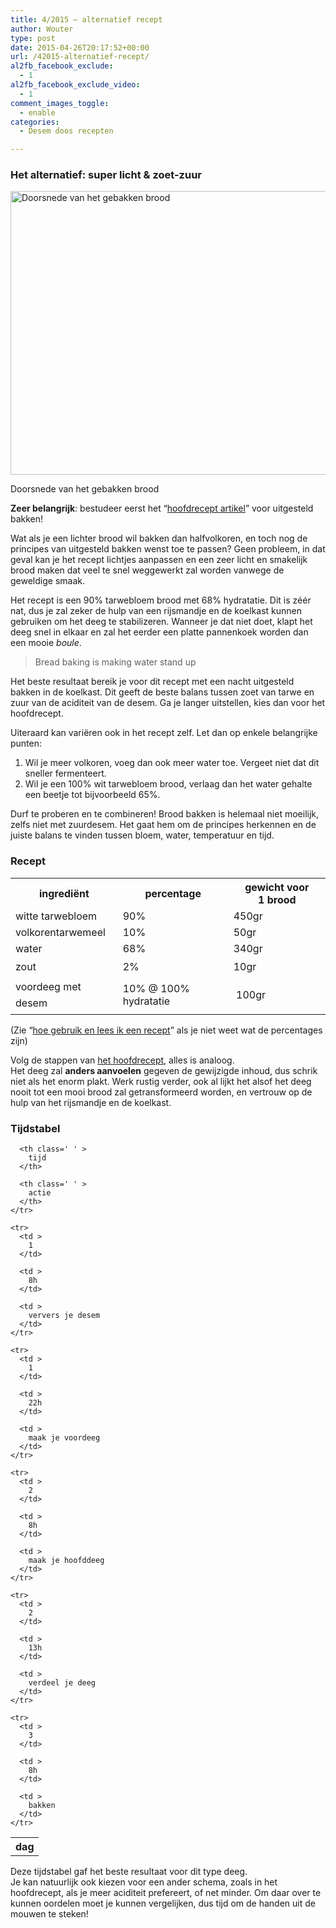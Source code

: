 ```yaml
---
title: 4/2015 – alternatief recept
author: Wouter
type: post
date: 2015-04-26T20:17:52+00:00
url: /42015-alternatief-recept/
al2fb_facebook_exclude:
  - 1
al2fb_facebook_exclude_video:
  - 1
comment_images_toggle:
  - enable
categories:
  - Desem doos recepten

---
```

### Het alternatief: super licht & zoet-zuur<figure id="attachment_871" style="width: 660px" class="wp-caption aligncenter">

[<img class="size-large wp-image-871" src="https://redzuurdesem.be/wp-content/uploads/2015/04/MG_0780-1024x704.jpg" alt="Doorsnede van het gebakken brood" width="660" height="454" srcset="https://redzuurdesem.be/wp-content/uploads/2015/04/MG_0780-1024x704.jpg 1024w, https://redzuurdesem.be/wp-content/uploads/2015/04/MG_0780-300x206.jpg 300w, https://redzuurdesem.be/wp-content/uploads/2015/04/MG_0780.jpg 1200w" sizes="(max-width: 660px) 100vw, 660px" />][1]<figcaption class="wp-caption-text">Doorsnede van het gebakken brood</figcaption></figure> 

**Zeer belangrijk**: bestudeer eerst het &#8220;[hoofdrecept artikel][2]&#8221; voor uitgesteld bakken!

Wat als je een lichter brood wil bakken dan halfvolkoren, en toch nog de principes van uitgesteld bakken wenst toe te passen? Geen probleem, in dat geval kan je het recept lichtjes aanpassen en een zeer licht en smakelijk brood maken dat veel te snel weggewerkt zal worden vanwege de geweldige smaak.
  
Het recept is een 90% tarwebloem brood met 68% hydratatie. Dit is zéér nat, dus je zal zeker de hulp van een rijsmandje en de koelkast kunnen gebruiken om het deeg te stabilizeren. Wanneer je dat niet doet, klapt het deeg snel in elkaar en zal het eerder een platte pannenkoek worden dan een mooie _boule_.

> Bread baking is making water stand up

Het beste resultaat bereik je voor dit recept met een nacht uitgesteld bakken in de koelkast. Dit geeft de beste balans tussen zoet van tarwe en zuur van de aciditeit van de desem. Ga je langer uitstellen, kies dan voor het hoofdrecept.

Uiteraard kan variëren ook in het recept zelf. Let dan op enkele belangrijke punten:

  1. Wil je meer volkoren, voeg dan ook meer water toe. Vergeet niet dat dit sneller fermenteert.
  2. Wil je een 100% wit tarwebloem brood, verlaag dan het water gehalte een beetje tot bijvoorbeeld 65%.

Durf te proberen en te combineren! Brood bakken is helemaal niet moeilijk, zelfs niet met zuurdesem. Het gaat hem om de principes herkennen en de juiste balans te vinden tussen bloem, water, temperatuur en tijd.

### Recept

<div class="table-responsive">
<table  style="width:100%; "  class="easy-table easy-table-default tablesorter  table table-striped" border="0">
<tr>
<th class=' ' >
ingrediënt
</th>

<th class=' ' >
percentage
</th>

<th class=' ' >
gewicht voor 1 brood
</th>
</tr>

<tr>
<td >
witte tarwebloem
</td>

<td >
90%
</td>

<td >
450gr
</td>
</tr>

<tr>
<td >
volkorentarwemeel
</td>

<td >
10%
</td>

<td >
50gr
</td>
</tr>

<tr>
<td >
water
</td>

<td >
68%
</td>

<td >
340gr
</td>
</tr>

<tr>
<td >
<span style="line-height: 1.6471;">zout</td> 

<td >
2%
</td>

<td >
10gr
</td></tr> 

<tr>
<td >
</span><span style="line-height: 1.6471;">voordeeg met desem</td> 

<td >
10% @ 100% hydratatie
</td>

<td >
 100gr</span><span style="line-height: 1.6471;"></td> </tr> </tbody></table></div></span></p> 

<p>
  (Zie &#8220;<a title="Hoe gebruik en lees ik een recept?" href="https://redzuurdesem.be/hoe-gebruik-en-lees-ik-een-recept/">hoe gebruik en lees ik een recept</a>&#8221; als je niet weet wat de percentages zijn)
</p>

<p>
  Volg de stappen van <a href="https://redzuurdesem.be/42015-uitgesteld-bakken/">het hoofdrecept</a>, alles is analoog.<br /> Het deeg zal <strong>anders aanvoelen</strong> gegeven de gewijzigde inhoud, dus schrik niet als het enorm plakt. Werk rustig verder, ook al lijkt het alsof het deeg nooit tot een mooi brood zal getransformeerd worden, en vertrouw op de hulp van het rijsmandje en de koelkast.
</p>

<h3>
  Tijdstabel
</h3>

<div class="table-responsive">
  <table  style="width:100%; "  class="easy-table easy-table-default tablesorter  table table-striped" border="0">
    <tr>
      <th class=' ' >
        dag
      </th>
      
      <th class=' ' >
        tijd
      </th>
      
      <th class=' ' >
        actie
      </th>
    </tr>
    
    <tr>
      <td >
        1
      </td>
      
      <td >
        8h
      </td>
      
      <td >
        ververs je desem
      </td>
    </tr>
    
    <tr>
      <td >
        1
      </td>
      
      <td >
        22h
      </td>
      
      <td >
        maak je voordeeg
      </td>
    </tr>
    
    <tr>
      <td >
        2
      </td>
      
      <td >
        8h
      </td>
      
      <td >
        maak je hoofddeeg
      </td>
    </tr>
    
    <tr>
      <td >
        2
      </td>
      
      <td >
        13h
      </td>
      
      <td >
        verdeel je deeg
      </td>
    </tr>
    
    <tr>
      <td >
        3
      </td>
      
      <td >
        8h
      </td>
      
      <td >
        bakken
      </td>
    </tr>
  </table>
</div>

<p>
  Deze tijdstabel gaf het beste resultaat voor dit type deeg.<br /> Je kan natuurlijk ook kiezen voor een ander schema, zoals in het hoofdrecept, als je meer aciditeit prefereert, of net minder. Om daar over te kunnen oordelen moet je kunnen vergelijken, dus tijd om de handen uit de mouwen te steken!
</p>

 [1]: https://redzuurdesem.be/wp-content/uploads/2015/04/MG_0780.jpg
 [2]: https://redzuurdesem.be/42015-uitgesteld-bakken/